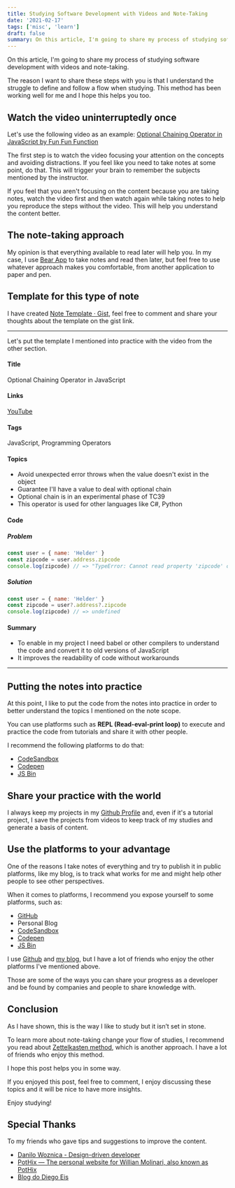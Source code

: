 ```yaml
---
title: Studying Software Development with Videos and Note-Taking
date: '2021-02-17'
tags: ['misc', 'learn']
draft: false
summary: On this article, I'm going to share my process of studying software development with videos and note-taking.
---
```


On this article, I'm going to share my process of studying software development with videos and note-taking.

The reason I want to share these steps with you is that I understand the struggle to define and follow a flow when studying. This method has been working well for me and I hope this helps you too.

## Watch the video uninterruptedly once

Let's use the following video as an example:
[Optional Chaining Operator in JavaScript by Fun Fun Function](https://youtu.be/FKRVqtP8o48)

The first step is to watch the video focusing your attention on the concepts and avoiding distractions. If you feel like you need to take notes at some point, do that. This will trigger your brain to remember the subjects mentioned by the instructor.

If you feel that you aren't focusing on the content because you are taking notes, watch the video first and then watch again while taking notes to help you reproduce the steps without the video. This will help you understand the content better.

## The note-taking approach

My opinion is that everything available to read later will help you. In my case, I use [Bear App](https://bear.app/) to take notes and read then later, but feel free to use whatever approach makes you comfortable, from another application to paper and pen.

## Template for this type of note

I have created [Note Template · Gist](https://gist.github.com/helderburato/2e7d91f8146545745f3662ff13358c31), feel free to comment and share your thoughts about the template on the gist link.

---

Let's put the template I mentioned into practice with the video from the other section.

#### Title

Optional Chaining Operator in JavaScript

#### Links

[YouTube](https://youtu.be/FKRVqtP8o48)

#### Tags

JavaScript, Programming Operators

#### Topics

- Avoid unexpected error throws when the value doesn't exist in the object
- Guarantee I'll have a value to deal with optional chain
- Optional chain is in an experimental phase of TC39
- This operator is used for other languages like C#, Python

#### Code

##### Problem

```js
const user = { name: 'Helder' }
const zipcode = user.address.zipcode
console.log(zipcode) // => "TypeError: Cannot read property 'zipcode' of undefined
```

##### Solution

```js
const user = { name: 'Helder' }
const zipcode = user?.address?.zipcode
console.log(zipcode) // => undefined
```

#### Summary

- To enable in my project I need babel or other compilers to understand the code and convert it to old versions of JavaScript
- It improves the readability of code without workarounds

---

## Putting the notes into practice

At this point, I like to put the code from the notes into practice in order to better understand the topics I mentioned on the note scope.

You can use platforms such as **REPL (Read-eval-print loop)** to execute and practice the code from tutorials and share it with other people.

I recommend the following platforms to do that:

- [CodeSandbox](https://codesandbox.io/)
- [Codepen](https://codepen.io/)
- [JS Bin](https://jsbin.com/?html,output)

## Share your practice with the world

I always keep my projects in my [Github Profile](https://github.com/helderburato) and, even if it's a tutorial project, I save the projects from videos to keep track of my studies and generate a basis of content.

## Use the platforms to your advantage

One of the reasons I take notes of everything and try to publish it in public platforms, like my blog, is to track what works for me and might help other people to see other perspectives.

When it comes to platforms, I recommend you expose yourself to some platforms, such as:

- [GitHub](http://github.com/)
- Personal Blog
- [CodeSandbox](https://codesandbox.io/)
- [Codepen](https://codepen.io/)
- [JS Bin](https://jsbin.com/?html,output)

I use [Github](https://github.com/helderburato) and [my blog](http://helderburato.com/), but I have a lot of friends who enjoy the other platforms I've mentioned above.

Those are some of the ways you can share your progress as a developer and be found by companies and people to share knowledge with.

## Conclusion

As I have shown, this is the way I like to study but it isn’t set in stone.

To learn more about note-taking change your flow of studies, I recommend you read about [Zettelkasten method](https://zettelkasten.de/posts/learn-faster-by-writing-zettel-notes/), which is another approach. I have a lot of friends who enjoy this method.

I hope this post helps you in some way.

If you enjoyed this post, feel free to comment, I enjoy discussing these topics and it will be nice to have more insights.

Enjoy studying!

## Special Thanks

To my friends who gave tips and suggestions to improve the content.

- [Danilo Woznica - Design-driven developer](https://danilowoz.com/)
- [PotHix — The personal website for Willian Molinari, also known as PotHix](https://pothix.com/)
- [Blog do Diego Eis](https://diegoeis.com/)
